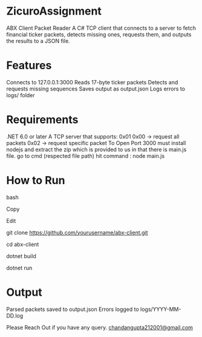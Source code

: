 # ZicuroAssignment
ABX Client Packet Reader
A C# TCP client that connects to a server to fetch financial ticker packets, detects missing ones, requests them, and outputs the results to a JSON file.

 # Features
Connects to 127.0.0.1:3000
Reads 17-byte ticker packets
Detects and requests missing sequences
Saves output as output.json
Logs errors to logs/ folder

# Requirements
.NET 6.0 or later
A TCP server that supports:
0x01 0x00 → request all packets
0x02 <sequence> → request specific packet
To Open Port 3000 must install nodejs and extract the zip which is provided to us in that there is main.js file.
go to cmd (respected file path) hit command : node main.js

# How to Run
bash

Copy

Edit

git clone https://github.com/yourusername/abx-client.git

cd abx-client

dotnet build

dotnet run

# Output
Parsed packets saved to output.json
Errors logged to logs/YYYY-MM-DD.log

Please Reach Out if you have any query.
chandangupta212001@gmail.com
